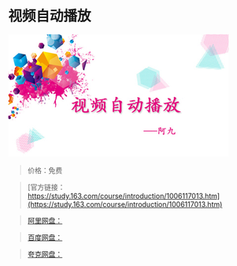 # 视频自动播放

![img](../../../assets/study163/free/9dc3907b-9e28-4e5d-b565-db5b6a1552ef.jpg)

> 价格：免费

> [官方链接：https://study.163.com/course/introduction/1006117013.htm](https://study.163.com/course/introduction/1006117013.htm)

> [阿里网盘：]()

> [百度网盘：]()

> [夸克网盘：]()
